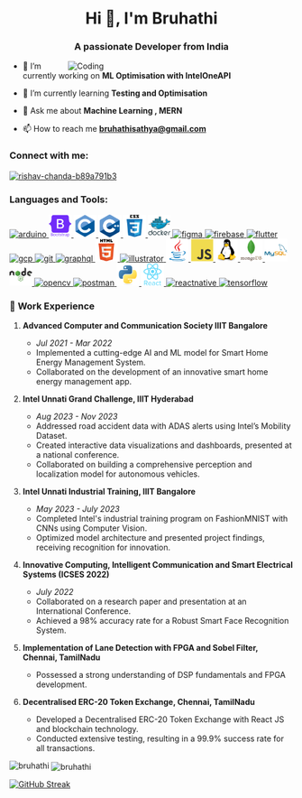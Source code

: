 <h1 align="center">Hi 👋, I'm Bruhathi</h1>
<h3 align="center">A passionate Developer from India</h3>
<img align="right" alt="Coding" width="400" src="https://media.tenor.com/-6m2vqRjKDEAAAAi/geek-girl.gif">





- 🔭 I’m currently working on **ML Optimisation with IntelOneAPI**

- 🌱 I’m currently learning **Testing and Optimisation**

- 💬 Ask me about **Machine Learning , MERN**

- 📫 How to reach me **bruhathisathya@gmail.com**



<h3 align="left">Connect with me:</h3>
<p align="left">

<a href="https://linkedin.com/in/bruhathi/" target="blank"><img align="center" src="https://raw.githubusercontent.com/rahuldkjain/github-profile-readme-generator/master/src/images/icons/Social/linked-in-alt.svg" alt="rishav-chanda-b89a791b3" height="30" width="40" /></a>

</p>

<h3 align="left">Languages and Tools:</h3>
 <a href="https://www.arduino.cc/" target="_blank" rel="noreferrer"> <img src="https://cdn.worldvectorlogo.com/logos/arduino-1.svg" alt="arduino" width="40" height="40"/> </a> <a href="https://getbootstrap.com" target="_blank" rel="noreferrer"> <img src="https://raw.githubusercontent.com/devicons/devicon/master/icons/bootstrap/bootstrap-plain-wordmark.svg" alt="bootstrap" width="40" height="40"/> </a>    <a href="https://www.cprogramming.com/" target="_blank" rel="noreferrer"> <img src="https://raw.githubusercontent.com/devicons/devicon/master/icons/c/c-original.svg" alt="c" width="40" height="40"/> </a> <a href="https://www.w3schools.com/cpp/" target="_blank" rel="noreferrer"> <img src="https://raw.githubusercontent.com/devicons/devicon/master/icons/cplusplus/cplusplus-original.svg" alt="cplusplus" width="40" height="40"/> </a> <a href="https://www.w3schools.com/css/" target="_blank" rel="noreferrer"> <img src="https://raw.githubusercontent.com/devicons/devicon/master/icons/css3/css3-original-wordmark.svg" alt="css3" width="40" height="40"/> </a>  <a href="https://www.docker.com/" target="_blank" rel="noreferrer"> <img src="https://raw.githubusercontent.com/devicons/devicon/master/icons/docker/docker-original-wordmark.svg" alt="docker" width="40" height="40"/> </a>  <a href="https://www.figma.com/" target="_blank" rel="noreferrer"> <img src="https://www.vectorlogo.zone/logos/figma/figma-icon.svg" alt="figma" width="40" height="40"/> </a> <a href="https://firebase.google.com/" target="_blank" rel="noreferrer"> <img src="https://www.vectorlogo.zone/logos/firebase/firebase-icon.svg" alt="firebase" width="40" height="40"/> </a> <a href="https://flutter.dev" target="_blank" rel="noreferrer"> <img src="https://www.vectorlogo.zone/logos/flutterio/flutterio-icon.svg" alt="flutter" width="40" height="40"/> </a>  <a href="https://cloud.google.com" target="_blank" rel="noreferrer"> <img src="https://www.vectorlogo.zone/logos/google_cloud/google_cloud-icon.svg" alt="gcp" width="40" height="40"/> </a> <a href="https://git-scm.com/" target="_blank" rel="noreferrer"> <img src="https://www.vectorlogo.zone/logos/git-scm/git-scm-icon.svg" alt="git" width="40" height="40"/> </a> <a href="https://graphql.org" target="_blank" rel="noreferrer"> <img src="https://www.vectorlogo.zone/logos/graphql/graphql-icon.svg" alt="graphql" width="40" height="40"/> </a>  <a href="https://www.w3.org/html/" target="_blank" rel="noreferrer"> <img src="https://raw.githubusercontent.com/devicons/devicon/master/icons/html5/html5-original-wordmark.svg" alt="html5" width="40" height="40"/> </a> <a href="https://www.adobe.com/in/products/illustrator.html" target="_blank" rel="noreferrer"> <img src="https://www.vectorlogo.zone/logos/adobe_illustrator/adobe_illustrator-icon.svg" alt="illustrator" width="40" height="40"/> </a> <a href="https://www.java.com" target="_blank" rel="noreferrer"> <img src="https://raw.githubusercontent.com/devicons/devicon/master/icons/java/java-original.svg" alt="java" width="40" height="40"/> </a> <a href="https://developer.mozilla.org/en-US/docs/Web/JavaScript" target="_blank" rel="noreferrer"> <img src="https://raw.githubusercontent.com/devicons/devicon/master/icons/javascript/javascript-original.svg" alt="javascript" width="40" height="40"/> </a> 
 <a href="https://www.linux.org/" target="_blank" rel="noreferrer"> <img src="https://raw.githubusercontent.com/devicons/devicon/master/icons/linux/linux-original.svg" alt="linux" width="40" height="40"/> </a> <a href="https://www.mongodb.com/" target="_blank" rel="noreferrer"> <img src="https://raw.githubusercontent.com/devicons/devicon/master/icons/mongodb/mongodb-original-wordmark.svg" alt="mongodb" width="40" height="40"/> </a>  <a href="https://www.mysql.com/" target="_blank" rel="noreferrer"> <img src="https://raw.githubusercontent.com/devicons/devicon/master/icons/mysql/mysql-original-wordmark.svg" alt="mysql" width="40" height="40"/> </a>  <a href="https://nodejs.org" target="_blank" rel="noreferrer"> <img src="https://raw.githubusercontent.com/devicons/devicon/master/icons/nodejs/nodejs-original-wordmark.svg" alt="nodejs" width="40" height="40"/> </a> <a href="https://opencv.org/" target="_blank" rel="noreferrer"> <img src="https://www.vectorlogo.zone/logos/opencv/opencv-icon.svg" alt="opencv" width="40" height="40"/> </a> <a href="https://postman.com" target="_blank" rel="noreferrer"> <img src="https://www.vectorlogo.zone/logos/getpostman/getpostman-icon.svg" alt="postman" width="40" height="40"/> </a> <a href="https://www.python.org" target="_blank" rel="noreferrer"> <img src="https://raw.githubusercontent.com/devicons/devicon/master/icons/python/python-original.svg" alt="python" width="40" height="40"/> </a> <a href="https://reactjs.org/" target="_blank" rel="noreferrer"> <img src="https://raw.githubusercontent.com/devicons/devicon/master/icons/react/react-original-wordmark.svg" alt="react" width="40" height="40"/> </a> <a href="https://reactnative.dev/" target="_blank" rel="noreferrer"> <img src="https://reactnative.dev/img/header_logo.svg" alt="reactnative" width="40" height="40"/> </a>  <a href="https://www.tensorflow.org" target="_blank" rel="noreferrer"> <img src="https://www.vectorlogo.zone/logos/tensorflow/tensorflow-icon.svg" alt="tensorflow" width="40" height="40"/> </a> 
   </p>




### 🚀 **Work Experience**
1. **Advanced Computer and Communication Society IIIT Bangalore**
   - *Jul 2021 - Mar 2022*
   - Implemented a cutting-edge AI and ML model for Smart Home Energy Management System.
   - Collaborated on the development of an innovative smart home energy management app.

2. **Intel Unnati Grand Challenge, IIIT Hyderabad**
   - *Aug 2023 - Nov 2023*
   - Addressed road accident data with ADAS alerts using Intel’s Mobility Dataset.
   - Created interactive data visualizations and dashboards, presented at a national conference.
   - Collaborated on building a comprehensive perception and localization model for autonomous vehicles.

3. **Intel Unnati Industrial Training, IIIT Bangalore**
   - *May 2023 - July 2023*
   - Completed Intel's industrial training program on FashionMNIST with CNNs using Computer Vision.
   - Optimized model architecture and presented project findings, receiving recognition for innovation.

4. **Innovative Computing, Intelligent Communication and Smart Electrical Systems (ICSES 2022)**
   - *July 2022*
   - Collaborated on a research paper and presentation at an International Conference.
   - Achieved a 98% accuracy rate for a Robust Smart Face Recognition System.

5. **Implementation of Lane Detection with FPGA and Sobel Filter, Chennai, TamilNadu**
   - Possessed a strong understanding of DSP fundamentals and FPGA development.

6. **Decentralised ERC-20 Token Exchange, Chennai, TamilNadu**
   - Developed a Decentralised ERC-20 Token Exchange with React JS and blockchain technology.
   - Conducted extensive testing, resulting in a 99.9% success rate for all transactions.




<p><img align="left" src="https://github-readme-stats.vercel.app/api/top-langs?username=bruhathisp&show_icons=true&locale=en&layout=compact&theme=tokyonight" alt="bruhathi" /></p>

<p>&nbsp;<img align="center" src="https://github-readme-stats.vercel.app/api?username=bruhathisp&show_icons=true&locale=en&theme=tokyonight" alt="bruhathi" /></p>

[![GitHub Streak](http://github-readme-streak-stats.herokuapp.com?user=bruhathisp&theme=dark&background=000000)](https://git.io/streak-stats)




